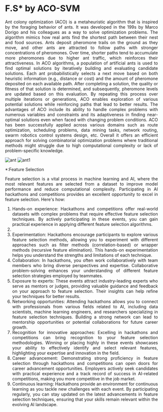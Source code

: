 # F.S* by ACO-SVM

 <div align="justify">     
Ant colony optimization (ACO) is a metaheuristic algorithm that is inspired by the foraging behavior of ants. It was developed in the 199s by Marco Dorigo and his colleagues as a way to solve optimization problems. The algorithm mimics how real ants find the shortest path between their nest and food sources. Ants deposit pheromone trails on the ground as they move, and other ants are attracted to follow paths with stronger concentrations of pheromones. Over time, shorter paths tend to accumulate more pheromones due to higher ant traffic, which reinforces their attractiveness. In ACO algorithms, a population of artificial ants is used to find optimal solutions by iteratively building and evaluating candidate solutions. Each ant probabilistically selects a next move based on both heuristic information (e.g., distance or cost) and the amount of pheromone deposited on each available path. After completing a solution, the quality or fitness of that solution is determined, and subsequently, pheromone levels are updated based on this evaluation. By repeating this process over multiple iterations or generations, ACO enables exploration of various potential solutions while reinforcing paths that lead to better results. The advantages of ACO include its ability to handle complex problems with numerous variables and constraints and its adaptiveness in finding near-optimal solutions even when faced with changing problem conditions. ACO has been successfully applied across various domains such as route optimization, scheduling problems, data mining tasks, network routing, swarm robotics control systems design, etc. Overall it offers an efficient approach for solving combinatorial optimization problems where traditional methods might struggle due to high computational complexity or lack of problem-specific knowledge.</br></div>

![ant](https://github.com/Siamak-salimy/F.S-by-ACO-SVM/assets/34867846/9eea80d8-ac08-490f-b411-53302665e6b4) 
![ant1](https://github.com/Siamak-salimy/F.S-by-ACO-SVM/assets/34867846/03fdc0b9-3349-40b1-97af-cda945cc3389)

*:Feature Selection
<div align="justify">     
Feature selection is a vital process in machine learning and AI, where the most relevant features are selected from a dataset to improve model performance and reduce computational complexity. Participating in AI hackathons and competitions provides an excellent opportunity to excel in feature selection. Here's how:

1. Hands-on experience: Hackathons and competitions offer real-world datasets with complex problems that require effective feature selection techniques. By actively participating in these events, you can gain practical experience in applying different feature selection algorithms.
2. 
3. Experimentation: Hackathons encourage participants to explore various feature selection methods, allowing you to experiment with different approaches such as filter methods (correlation-based) or wrapper methods (recursive feature elimination). This hands-on experimentation helps you understand the strengths and limitations of each technique.
4. Collaboration: In hackathons, you often work collaboratively with team members who bring diverse perspectives and expertise. Collaborative problem-solving enhances your understanding of different feature selection strategies employed by teammates.
5. Exposure to experts: These events attract industry-leading experts who serve as mentors or judges, providing valuable guidance and feedback on your approach to feature selection. Their insights can help refine your techniques for better results.
6. Networking opportunities: Attending hackathons allows you to connect with professionals from various fields related to AI, including data scientists, machine learning engineers, and researchers specializing in feature selection techniques. Building a strong network can lead to mentorship opportunities or potential collaborations for future career growth.
7. Recognition for innovative approaches: Excelling in hackathons and competitions can bring recognition to your feature selection methodologies. Winning or placing highly in these events showcases your ability to effectively identify and select relevant features, highlighting your expertise and innovation in the field.
8. Career advancement: Demonstrating strong proficiency in feature selection through hackathons and competitions can open doors for career advancement opportunities. Employers actively seek candidates with practical experience and a track record of success in AI-related competitions, making you more competitive in the job market.
9. Continuous learning: Hackathons provide an environment for continuous learning as you tackle new challenges with each event. By participating regularly, you can stay updated on the latest advancements in feature selection techniques, ensuring that your skills remain relevant within the evolving AI landscape.</div>

